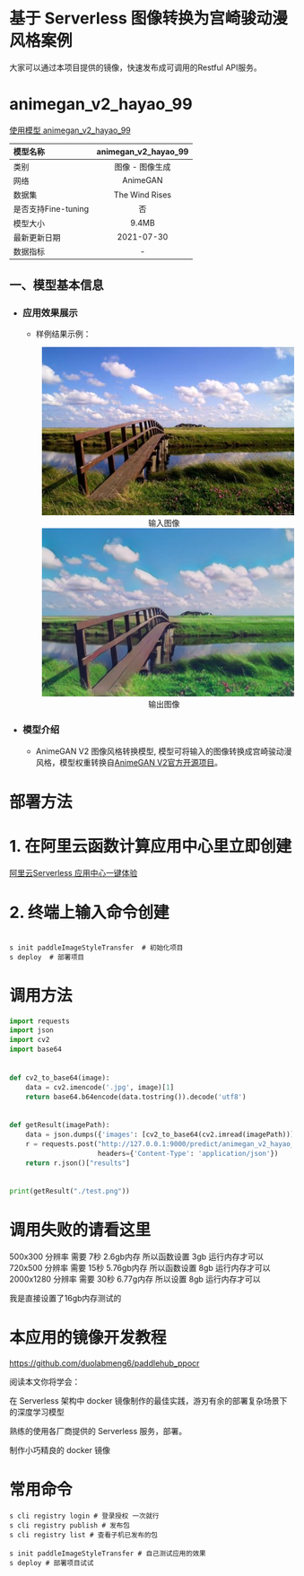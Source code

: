 # 基于 Serverless 图像转换为宫崎骏动漫风格案例

大家可以通过本项目提供的镜像，快速发布成可调用的Restful API服务。

# animegan_v2_hayao_99

[使用模型 animegan_v2_hayao_99](https://github.com/PaddlePaddle/PaddleHub/tree/release/v2.2/modules/image/Image_gan/style_transfer/animegan_v2_hayao_99)

|模型名称|animegan_v2_hayao_99|
| :--- | :---: |
|类别|图像 - 图像生成|
|网络|AnimeGAN|
|数据集|The Wind Rises|
|是否支持Fine-tuning|否|
|模型大小|9.4MB|
|最新更新日期|2021-07-30|
|数据指标|-|

## 一、模型基本信息

- ### 应用效果展示
  - 样例结果示例：
    <p align="center">
    <img src="./test.png"  width = "450" height = "300" hspace='10'/>
    <br />
    输入图像
    <br />
    <img src="result.png"  width = "450" height = "300" hspace='10'/>
    <br />
    输出图像
     <br />
    </p>


- ### 模型介绍

  - AnimeGAN V2 图像风格转换模型, 模型可将输入的图像转换成宫崎骏动漫风格，模型权重转换自[AnimeGAN V2官方开源项目](https://github.com/TachibanaYoshino/AnimeGANv2)。

# 部署方法

# 1. 在阿里云函数计算应用中心里立即创建

[阿里云Serverless 应用中心一键体验 ](https://fcnext.console.aliyun.com/applications/create?template=paddleImageStyleTransfer)

# 2. 终端上输入命令创建

```shell

s init paddleImageStyleTransfer  # 初始化项目
s deploy  # 部署项目

```

# 调用方法

```python
import requests
import json
import cv2
import base64


def cv2_to_base64(image):
    data = cv2.imencode('.jpg', image)[1]
    return base64.b64encode(data.tostring()).decode('utf8')


def getResult(imagePath):
    data = json.dumps({'images': [cv2_to_base64(cv2.imread(imagePath))]})
    r = requests.post("http://127.0.0.1:9000/predict/animegan_v2_hayao_99", data=data,
                      headers={'Content-Type': 'application/json'})
    return r.json()["results"]


print(getResult("./test.png"))
```

# 调用失败的请看这里

500x300 分辨率 需要 7秒   2.6gb内存 所以函数设置 3gb 运行内存才可以
720x500 分辨率 需要 15秒  5.76gb内存 所以函数设置 8gb 运行内存才可以
2000x1280 分辨率 需要 30秒 6.77g内存 所以设置 8gb 运行内存才可以

我是直接设置了16gb内存测试的


# 本应用的镜像开发教程

https://github.com/duolabmeng6/paddlehub_ppocr

阅读本文你将学会：

在 Serverless 架构中 docker 镜像制作的最佳实践，游刃有余的部署复杂场景下的深度学习模型

熟练的使用各厂商提供的 Serverless 服务，部署。

制作小巧精良的 docker 镜像

# 常用命令
```shell
s cli registry login # 登录授权 一次就行
s cli registry publish # 发布包
s cli registry list # 查看子机已发布的包

s init paddleImageStyleTransfer # 自己测试应用的效果
s deploy # 部署项目试试
```
